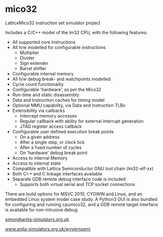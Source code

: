 # mico32

LatticeMico32 instruction set simulator project

Includes a C/C++ model of the lm32 CPU, with the following features:

* All supported core instructions
* All h/w modelled for configurable instructions
  - Multiplier
  - Divider
  - Sign extender
  - Barrel shifter
* Configurable internal memory
* All h/w debug break- and watchpoints modelled
* Cycle count functionality
* Configurable 'hardware', as per the Mico32
* Run-time and static disassembly
* Data and Instruction caches for timing model
* Optional MMU capability, via Data and Instruction TLBs
* Extensibility via callbacks
  - Intercept memory accesses
  - Regular callback with ability for external interrupt generation
  - JTAG register access callback
* Configurable user defined execution break points
  - On a given address
  - After a single step, or clock tick
  - After a fixed number of cycles
  - On 'hardware' debug break point
* Access to internal Memory
* Access to internal state
* Compatible with Lattice Semiconductor GNU tool chain (lm32-elf-xx)
* Both C++ and C linkage interfaces available
* Separate GDB remote debug interface code is included
  - Supports both virtual serial and TCP socket connections

There are build options for MSVC 2010, CYGWIN and Linux, and an embedded Linux system model case study. A Python3 GUI is also bundled for configuring and running cpumico32, and a GDB remote target interface is available for non-intrusive debug.

simon@anita-simulators.org.uk

www.anita-simulators.org.uk/wyvernsemi
